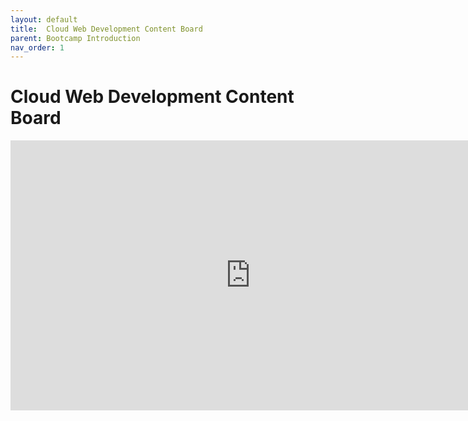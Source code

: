 ```yaml
---
layout: default
title:  Cloud Web Development Content Board
parent: Bootcamp Introduction
nav_order: 1
---
```


# Cloud Web Development Content Board

<iframe width="768" height="432" src="https://miro.com/app/embed/uXjVPZYTME8=/?pres=1&frameId=3458764532861979211&embedId=264436016046" frameborder="0" scrolling="no" allowfullscreen></iframe>